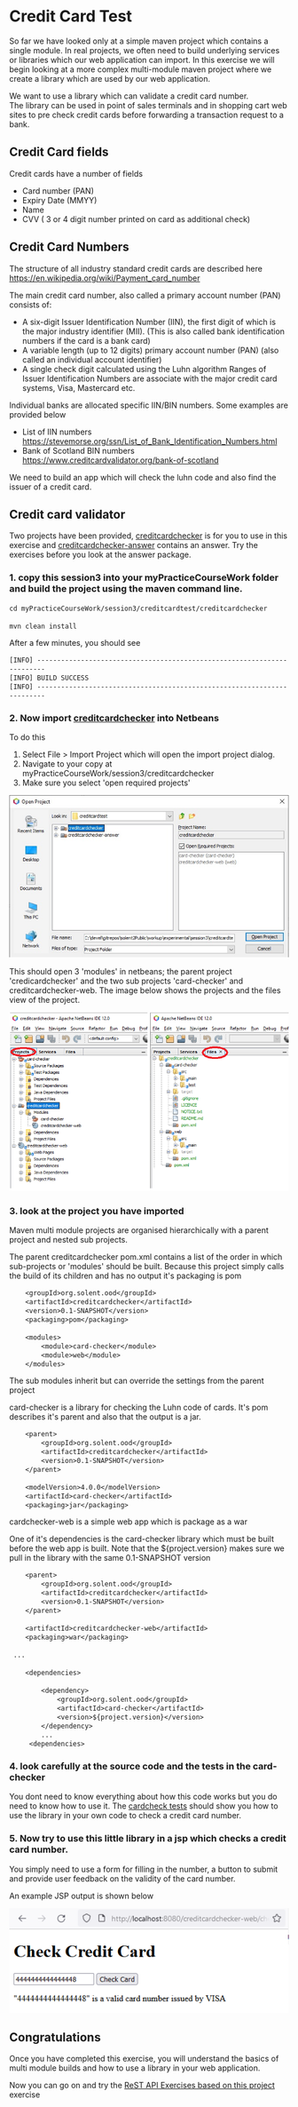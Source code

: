 
# Credit Card Test

So far we have looked only at a simple maven project which contains a single module.
In real projects, we often need to build underlying services or libraries which our web application can import.
In this exercise we will begin looking at a more complex multi-module maven project where we create a library which are used by our web application.

We want to use a library which can validate a credit card number.  
The library can be used in point of sales terminals and in shopping cart web sites to pre check credit cards before forwarding a transaction request to a bank.

## Credit Card fields
Credit cards have a number of fields
* Card number (PAN)
* Expiry Date (MMYY)
* Name
* CVV ( 3 or 4 digit number printed on card as additional check)

## Credit Card Numbers
The structure of all industry standard credit cards are described here
https://en.wikipedia.org/wiki/Payment_card_number

The main credit card number, also called a primary account number (PAN) consists of:
* A six-digit Issuer Identification Number (IIN), the first digit of which is the major industry identifier (MII).  (This is also called bank identification numbers if the card is a bank card)
* A variable length (up to 12 digits)  primary account number (PAN) (also called an individual account identifier)
* A single check digit calculated using the Luhn algorithm
Ranges of Issuer Identification Numbers are associate with the major credit card systems, Visa, Mastercard etc. 

Individual banks are allocated specific IIN/BIN numbers. Some examples are provided below

* List of IIN numbers https://stevemorse.org/ssn/List_of_Bank_Identification_Numbers.html
* Bank of Scotland BIN numbers https://www.creditcardvalidator.org/bank-of-scotland

We need to build an app which will check the luhn code and also find the issuer of a credit card. 

## Credit card validator

Two projects have been provided, 
[creditcardchecker](../creditcardtest/creditcardchecker ) is for you to use in this exercise and
[creditcardchecker-answer](../creditcardtest/creditcardchecker-answer ) contains an answer. 
Try the exercises before you look at the answer package. 

### 1. copy this session3 into your myPracticeCourseWork folder and build the project using the maven command line.
```
cd myPracticeCourseWork/session3/creditcardtest/creditcardchecker

mvn clean install
```
After a few minutes, you should see 
```
[INFO] ------------------------------------------------------------------------
[INFO] BUILD SUCCESS
[INFO] ------------------------------------------------------------------------
```

### 2. Now import [creditcardchecker](../creditcardtest/creditcardchecker ) into Netbeans

To do this 
1. Select File > Import Project which will open the import project dialog. 
2. Navigate to your copy at myPracticeCourseWork/session3/creditcardchecker
3. Make sure you select 'open required projects'

![alt text](../creditcardtest/images/importccproject1.jpg "Figure importccproject1.jpg" )

This should open 3 'modules' in netbeans; the parent project 'credicardchecker' and the two sub projects 'card-checker' and creditcardchecker-web.
The image below shows the projects and the files view of the project.

![alt text](../creditcardtest/images/multimodule1.png "Figure multimodule1.png" )

### 3. look at the project you have imported

Maven multi module projects are organised hierarchically with a parent project and nested sub projects. 

The parent creditcardchecker pom.xml contains a list of the order in which sub-projects or 'modules' should be built.
Because this project simply calls the build of its children and has no output it's packaging is pom

```
    <groupId>org.solent.ood</groupId>
    <artifactId>creditcardchecker</artifactId>
    <version>0.1-SNAPSHOT</version>
    <packaging>pom</packaging>

    <modules>
        <module>card-checker</module>
        <module>web</module>
    </modules>
```
The sub modules inherit but can override the settings from the parent project

card-checker is a library for checking the Luhn code of cards.
It's pom describes it's parent and also that the output is a jar.
```
    <parent>
        <groupId>org.solent.ood</groupId>
        <artifactId>creditcardchecker</artifactId>
        <version>0.1-SNAPSHOT</version>
    </parent> 

    <modelVersion>4.0.0</modelVersion>
    <artifactId>card-checker</artifactId>
    <packaging>jar</packaging>

```

cardchecker-web is a simple web app which is package as a war

One of it's dependencies is the card-checker library which must be built before the web app is built.
Note that the <version>${project.version}</version> makes sure we pull in the library with the same 0.1-SNAPSHOT version
```
    <parent>
        <groupId>org.solent.ood</groupId>
        <artifactId>creditcardchecker</artifactId>
        <version>0.1-SNAPSHOT</version>
    </parent>

    <artifactId>creditcardchecker-web</artifactId>
    <packaging>war</packaging>

 ...
    
    <dependencies>

        <dependency>
            <groupId>org.solent.ood</groupId>
            <artifactId>card-checker</artifactId>
            <version>${project.version}</version>
        </dependency>
        ...
     <dependencies>
```

### 4. look carefully at the source code and the tests in the card-checker
You dont need to know everything about how this code works but you do need to know how to use it.
The [cardcheck tests](../creditcardtest//creditcardchecker/card-checker/src/test/java/solent/ac/uk/ood/examples/cardcheck/ ) should show you how to use the library in your own code to check a credit card number.

### 5. Now try to use this little library in a jsp which checks a credit card number. 
You simply need to use a form for filling in the number, 
a button to submit and provide user feedback on the validity of the card number.

An example JSP output is shown below

![alt text](../creditcardtest/images/validcard.png "Figure validcard.png" )

## Congratulations

Once you have completed this exercise, you will understand the basics of multi module builds and how to use a library in your web application.

Now you can go on and try the [ReST API Exercises based on this project](../creditcardtest/ReST_Exercise1.MD ) exercise





